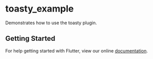 # toasty_example

Demonstrates how to use the toasty plugin.

## Getting Started

For help getting started with Flutter, view our online
[documentation](https://flutter.io/).
